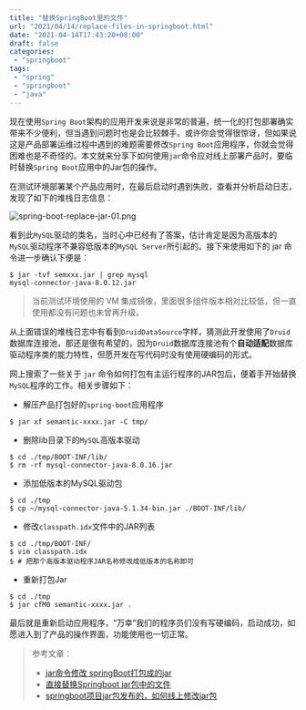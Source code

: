```yaml
---
title: "替换SpringBoot里的文件"
url: "2021/04/14/replace-files-in-springboot.html"
date: "2021-04-14T17:43:20+08:00"
draft: false
categories:
 - "springboot"
tags:
 - "spring"
 - "springboot"
 - "java"
---
```


现在使用`Spring Boot`架构的应用开发来说是非常的普遍，统一化的打包部署确实带来不少便利，但当遇到问题时也是会比较棘手。或许你会觉得很惊讶，但如果说这是产品部署运维过程中遇到的难题需要修改`Spring Boot`应用程序，你就会觉得困难也是不奇怪的。本文就来分享下如何使用`jar`命令应对线上部署产品时，要临时替换`Spring Boot`应用中的Jar包的操作。

<!--more-->

在测试环境部署某个产品应用时，在最后启动时遇到失败，查看并分析启动日志，发现了如下的堆栈日志信息：

![spring-boot-replace-jar-01.png](//siteimgs.cn-sh2.ufileos.com/2021/04-14-spring-boot-replace-jar-01.png)

看到此`MySQL`驱动的类名，当时心中已经有了答案，估计肯定是因为高版本的`MySQL`驱动程序不兼容低版本的`MySQL Server`所引起的。接下来使用如下的 jar  命令进一步确认下便是：

```shell
$ jar -tvf semxxx.jar | grep mysql
mysql-connector-java-8.0.12.jar
```

>当前测试环境使用的 VM 集成镜像，里面很多组件版本相对比较低，但一直使用都没有问题也未曾再升级。

从上面错误的堆栈日志中有看到`DruidDataSource`字样，猜测此开发使用了`Druid`数据库连接池，那还是很有希望的，因为`Druid`数据库连接池有个**自动适配**数据库驱动程序类的能力特性，但愿开发在写代码时没有使用硬编码的形式。

网上搜索了一些关于 `jar` 命令如何打包有主运行程序的JAR包后，便着手开始替换`MySQL`程序的工作。相关步骤如下：

- 解压产品打包好的`spring-boot`应用程序

```shell
$ jar xf semantic-xxxx.jar -C tmp/
```

- 删除lib目录下的`MySQL`高版本驱动

```shell
$ cd ./tmp/BOOT-INF/lib/
$ rm -rf mysql-connector-java-8.0.16.jar
```

- 添加低版本的MySQL驱动包

```shell
$ cd ./tmp
$ cp ~/mysql-connector-java-5.1.34-bin.jar ./BOOT-INF/lib/
```

- 修改`classpath.idx`文件中的JAR列表

```shell
$ cd ./tmp/BOOT-INF/
$ vim classpath.idx
$ # 把那个高版本驱动程序JAR名称修改成低版本的名称即可
```

- 重新打包Jar

```shell
$ cd ./tmp
$ jar cfM0 semantic-xxxx.jar .
```

最后就是重新启动应用程序，“万幸”我们的程序员们没有写硬编码，启动成功，如愿进入到了产品的操作界面，功能使用也一切正常。

> 参考文章：
> - [jar命令修改 springBoot打包成的jar](https://blog.csdn.net/fouling/article/details/100539821)
> - [直接替换Springboot jar包中的文件](https://blog.csdn.net/weixin_43908525/article/details/108317009)
> - [springboot项目jar包发布的，如何线上修改jar包](https://blog.csdn.net/u010989776/article/details/107056527)


